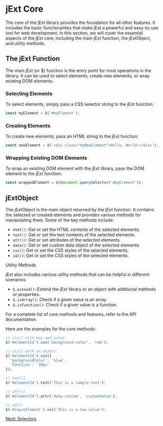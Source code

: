 # jExt Core

The core of the jExt library provides the foundation for all other features. It includes the basic functionalities that make jExt a powerful and easy-to-use tool for web development. In this section, we will cover the essential aspects of the jExt core, including the main jExt function, the jExtObject, and utility methods.

## The jExt Function

The main jExt (or $) function is the entry point for most operations in the library. It can be used to select elements, create new elements, or wrap existing DOM elements.

### Selecting Elements

To select elements, simply pass a CSS selector string to the jExt function:

```javascript
const myElement = $('#myElement');
```

### Creating Elements

To create new elements, pass an HTML string to the jExt function:

```javascript
const newElement = $('<div class="myNewElement">Hello, World!</div>');
```

### Wrapping Existing DOM Elements

To wrap an existing DOM element with the jExt library, pass the DOM element to the jExt function:

```javascript
const wrappedElement = $(document.querySelector('#myElement'));
```

## jExtObject

The jExtObject is the main object returned by the jExt function. It contains the selected or created elements and provides various methods for manipulating them. Some of the key methods include:

- `html()`: Get or set the HTML contents of the selected elements.
- `text()`: Get or set the text contents of the selected elements.
- `attr()`: Get or set attributes of the selected elements.
- `data()`: Get or set custom data object of the selected elements.
- `css()`: Get or set the CSS styles of the selected elements.
- `val()`: Get or set the CSS styles of the selected elements.

Utility Methods

jExt also includes various utility methods that can be helpful in different scenarios:

- `$.extend()`: Extend the jExt library or an object with additional methods or properties.
- `$.isArray()`: Check if a given value is an array.
- `$.isFunction()`: Check if a given value is a function.

For a complete list of core methods and features, refer to the API documentation.

Here are the examples for the core methods:

```javascript
// css() with key and value
$('#elementId').css('background-color', 'red');

// css() with an object
$('#elementId').css({
  'backgroundColor': 'blue',
  'fontSize': '16px'
});

// text()
$('#elementId').text('This is a sample text');

// attr()
$('#elementId').attr('data-custom', 'customValue');

// val()
$('#inputElement').val('This is a new value');
```

[Next: Selectors](selectors.md)